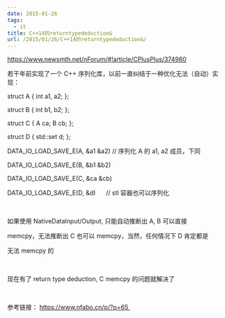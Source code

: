 ```yaml
---
date: 2015-01-26
tags:
  - it
title: C++14的returntypededuction&
url: /2015/01/26/C++14的returntypededuction&/
---
```




https://www.newsmth.net/nForum/#!article/CPlusPlus/374960

若干年前实现了一个 C++
序列化库，以前一直纠结于一种优化无法（自动）实现： 

struct A { int a1, a2; }; 

struct B { int b1, b2; }; 

struct C { A ca; B cb; }; 

struct D { std::set d; }; 

DATA_IO_LOAD_SAVE_E(A, &a1 &a2) // 序列化 A 的 a1, a2 成员，下同 

DATA_IO_LOAD_SAVE_E(B, &b1 &b2) 

DATA_IO_LOAD_SAVE_E(C, &ca &cb) 

DATA_IO_LOAD_SAVE_E(D, &d)      // stl 容器也可以序列化 

  

如果使用 NativeDataInput/Output, 只能自动推断出 A, B 可以直接  

memcpy，无法推断出 C 也可以 memcpy，当然，任何情况下 D 肯定都是 

无法 memcpy 的 

  

现在有了 return type deduction, C memcpy 的问题就解决了 

  

参考链接： https://www.nfabo.cn/p/?p=65 

  


